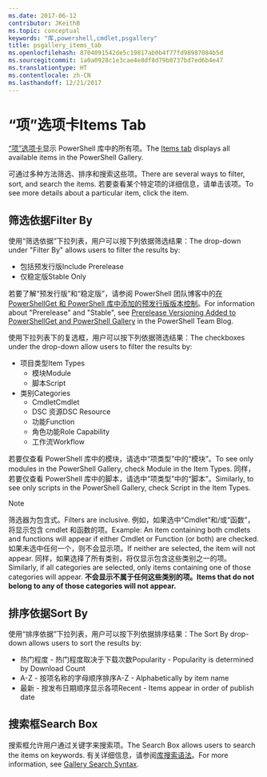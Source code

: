 ```yaml
---
ms.date: 2017-06-12
contributor: JKeithB
ms.topic: conceptual
keywords: "库,powershell,cmdlet,psgallery"
title: psgallery_items_tab
ms.openlocfilehash: 8704091542de5c19817ab0b4f77fd98987084b5d
ms.sourcegitcommit: 1a0a0928c1e3cae4e8df8d79b0737bd7ed6b4e47
ms.translationtype: HT
ms.contentlocale: zh-CN
ms.lasthandoff: 12/21/2017
---
```

# <a name="items-tab"></a><span data-ttu-id="a0bef-103">“项”选项卡</span><span class="sxs-lookup"><span data-stu-id="a0bef-103">Items Tab</span></span>

<span data-ttu-id="a0bef-104">[“项”选项卡](https://www.powershellgallery.com/items)显示 PowerShell 库中的所有项。</span><span class="sxs-lookup"><span data-stu-id="a0bef-104">The [Items tab](https://www.powershellgallery.com/items) displays all available items in the PowerShell Gallery.</span></span>

<span data-ttu-id="a0bef-105">可通过多种方法筛选、排序和搜索这些项。</span><span class="sxs-lookup"><span data-stu-id="a0bef-105">There are several ways to filter, sort, and search the items.</span></span>
<span data-ttu-id="a0bef-106">若要查看某个特定项的详细信息，请单击该项。</span><span class="sxs-lookup"><span data-stu-id="a0bef-106">To see more details about a particular item, click the item.</span></span>

## <a name="filter-by"></a><span data-ttu-id="a0bef-107">筛选依据</span><span class="sxs-lookup"><span data-stu-id="a0bef-107">Filter By</span></span>

<span data-ttu-id="a0bef-108">使用“筛选依据”下拉列表，用户可以按下列依据筛选结果：</span><span class="sxs-lookup"><span data-stu-id="a0bef-108">The drop-down under "Filter By" allows users to filter the results by:</span></span>
* <span data-ttu-id="a0bef-109">包括预发行版</span><span class="sxs-lookup"><span data-stu-id="a0bef-109">Include Prerelease</span></span>
* <span data-ttu-id="a0bef-110">仅稳定版</span><span class="sxs-lookup"><span data-stu-id="a0bef-110">Stable Only</span></span>

<span data-ttu-id="a0bef-111">若要了解“预发行版”和“稳定版”，请参阅 PowerShell 团队博客中的[在 PowerShellGet 和 PowerShell 库中添加的预发行版版本控制](https://blogs.msdn.microsoft.com/powershell/2017/12/05/prerelease-versioning-added-to-powershellget-and-powershell-gallery/)。</span><span class="sxs-lookup"><span data-stu-id="a0bef-111">For information about "Prerelease" and "Stable", see [Prerelease Versioning Added to PowerShellGet and PowerShell Gallery](https://blogs.msdn.microsoft.com/powershell/2017/12/05/prerelease-versioning-added-to-powershellget-and-powershell-gallery/) in the PowerShell Team Blog.</span></span>

<span data-ttu-id="a0bef-112">使用下拉列表下的复选框，用户可以按下列依据筛选结果：</span><span class="sxs-lookup"><span data-stu-id="a0bef-112">The checkboxes under the drop-down allow users to filter the results by:</span></span>
* <span data-ttu-id="a0bef-113">项目类型</span><span class="sxs-lookup"><span data-stu-id="a0bef-113">Item Types</span></span>
  - <span data-ttu-id="a0bef-114">模块</span><span class="sxs-lookup"><span data-stu-id="a0bef-114">Module</span></span>
  - <span data-ttu-id="a0bef-115">脚本</span><span class="sxs-lookup"><span data-stu-id="a0bef-115">Script</span></span>
* <span data-ttu-id="a0bef-116">类别</span><span class="sxs-lookup"><span data-stu-id="a0bef-116">Categories</span></span>
  - <span data-ttu-id="a0bef-117">Cmdlet</span><span class="sxs-lookup"><span data-stu-id="a0bef-117">Cmdlet</span></span>
  - <span data-ttu-id="a0bef-118">DSC 资源</span><span class="sxs-lookup"><span data-stu-id="a0bef-118">DSC Resource</span></span>
  - <span data-ttu-id="a0bef-119">功能</span><span class="sxs-lookup"><span data-stu-id="a0bef-119">Function</span></span>
  - <span data-ttu-id="a0bef-120">角色功能</span><span class="sxs-lookup"><span data-stu-id="a0bef-120">Role Capability</span></span>
  - <span data-ttu-id="a0bef-121">工作流</span><span class="sxs-lookup"><span data-stu-id="a0bef-121">Workflow</span></span>

<span data-ttu-id="a0bef-122">若要仅查看 PowerShell 库中的模块，请选中“项类型”中的“模块”。</span><span class="sxs-lookup"><span data-stu-id="a0bef-122">To see only modules in the PowerShell Gallery, check Module in the Item Types.</span></span>
<span data-ttu-id="a0bef-123">同样，若要仅查看 PowerShell 库中的脚本，请选中“项类型”中的“脚本”。</span><span class="sxs-lookup"><span data-stu-id="a0bef-123">Similarly, to see only scripts in the PowerShell Gallery, check Script in the Item Types.</span></span>

> [!NOTE]
> <span data-ttu-id="a0bef-124">筛选器为包含式。</span><span class="sxs-lookup"><span data-stu-id="a0bef-124">Filters are inclusive.</span></span>
> <span data-ttu-id="a0bef-125">例如，如果选中“Cmdlet”和/或“函数”，将显示包含 cmdlet 和函数的项。</span><span class="sxs-lookup"><span data-stu-id="a0bef-125">Example: An item containing both cmdlets and functions will appear if either Cmdlet or Function (or both) are checked.</span></span>
> <span data-ttu-id="a0bef-126">如果未选中任何一个，则不会显示项。</span><span class="sxs-lookup"><span data-stu-id="a0bef-126">If neither are selected, the item will not appear.</span></span>
> <span data-ttu-id="a0bef-127">同样，如果选择了所有类别，将仅显示包含这些类别之一的项。</span><span class="sxs-lookup"><span data-stu-id="a0bef-127">Similarly, if all categories are selected, only items containing one of those categories will appear.</span></span>
> <span data-ttu-id="a0bef-128">**不会显示不属于任何这些类别的项。**</span><span class="sxs-lookup"><span data-stu-id="a0bef-128">**Items that do not belong to any of those categories will not appear.**</span></span>

## <a name="sort-by"></a><span data-ttu-id="a0bef-129">排序依据</span><span class="sxs-lookup"><span data-stu-id="a0bef-129">Sort By</span></span>

<span data-ttu-id="a0bef-130">使用“排序依据”下拉列表，用户可以按下列依据排序结果：</span><span class="sxs-lookup"><span data-stu-id="a0bef-130">The Sort By drop-down allows users to sort the results by:</span></span>
* <span data-ttu-id="a0bef-131">热门程度 - 热门程度取决于下载次数</span><span class="sxs-lookup"><span data-stu-id="a0bef-131">Popularity - Popularity is determined by Download Count</span></span>
* <span data-ttu-id="a0bef-132">A-Z - 按项名称的字母顺序排序</span><span class="sxs-lookup"><span data-stu-id="a0bef-132">A-Z - Alphabetically by item name</span></span>
* <span data-ttu-id="a0bef-133">最新 - 按发布日期顺序显示各项</span><span class="sxs-lookup"><span data-stu-id="a0bef-133">Recent - Items appear in order of publish date</span></span>

## <a name="search-box"></a><span data-ttu-id="a0bef-134">搜索框</span><span class="sxs-lookup"><span data-stu-id="a0bef-134">Search Box</span></span>

<span data-ttu-id="a0bef-135">搜索框允许用户通过关键字来搜索项。</span><span class="sxs-lookup"><span data-stu-id="a0bef-135">The Search Box allows users to search the items on keywords.</span></span>
<span data-ttu-id="a0bef-136">有关详细信息，请参阅[库搜索语法](psgallery_search_syntax.md)。</span><span class="sxs-lookup"><span data-stu-id="a0bef-136">For more information, see [Gallery Search Syntax](psgallery_search_syntax.md).</span></span>
